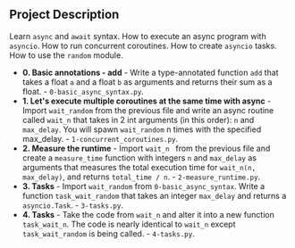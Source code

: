 ## Project Description
Learn `async` and `await` syntax.
How to execute an async program with `asyncio`.
How to run concurrent coroutines.
How to create `asyncio` tasks.
How to use the `random` module.


* **0. Basic annotations - add** - Write a type-annotated function `add` that takes a float `a` and a float `b` as arguments and returns their sum as a float. - `0-basic_async_syntax.py`.
* **1. Let's execute multiple coroutines at the same time with async** - Import `wait_random` from the previous file and write an async routine called `wait_n` that takes in 2 int arguments (in this order): `n` and `max_delay`. You will spawn `wait_random` n times with the specified max_delay. - `1-concurrent_coroutines.py`.
* **2. Measure the runtime** - Import `wait_n ` from the previous file and create a `measure_time` function with integers `n` and `max_delay` as arguments that measures the total execution time for `wait_n(n, max_delay)`, and returns `total_time / n`. - `2-measure_runtime.py`.
* **3. Tasks** - Import `wait_random` from `0-basic_async_syntax`. Write a function `task_wait_random` that takes an integer `max_delay` and returns a `asyncio.Task`. - `3-tasks.py`.
* **4. Tasks** - Take the code from `wait_n` and alter it into a new function `task_wait_n`. The code is nearly identical to `wait_n` except `task_wait_random` is being called. - `4-tasks.py`.

